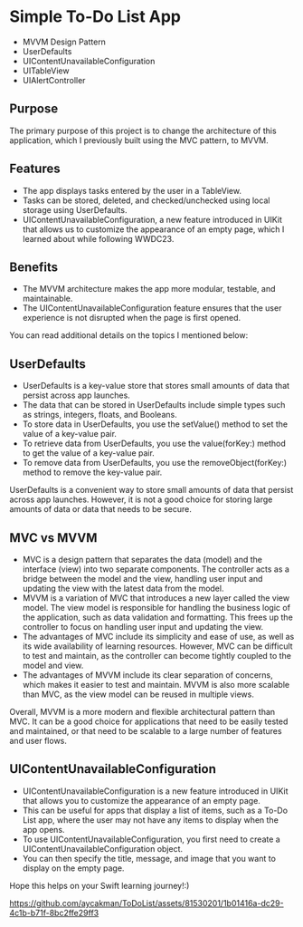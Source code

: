# Simple To-Do List App
* MVVM Design Pattern
* UserDefaults
* UIContentUnavailableConfiguration
* UITableView
* UIAlertController

## Purpose

The primary purpose of this project is to change the architecture of this application, which I previously built using the MVC pattern, to MVVM.

## Features

* The app displays tasks entered by the user in a TableView.
* Tasks can be stored, deleted, and checked/unchecked using local storage using UserDefaults. 
* UIContentUnavailableConfiguration, a new feature introduced in UIKit that allows us to customize the appearance of an empty page, which I learned about while following WWDC23.

## Benefits

* The MVVM architecture makes the app more modular, testable, and maintainable. 
* The UIContentUnavailableConfiguration feature ensures that the user experience is not disrupted when the page is first opened.

You can read additional details on the topics I mentioned below:

## UserDefaults

* UserDefaults is a key-value store that stores small amounts of data that persist across app launches.
* The data that can be stored in UserDefaults include simple types such as strings, integers, floats, and Booleans.
* To store data in UserDefaults, you use the setValue() method to set the value of a key-value pair.
* To retrieve data from UserDefaults, you use the value(forKey:) method to get the value of a key-value pair.
* To remove data from UserDefaults, you use the removeObject(forKey:) method to remove the key-value pair.

UserDefaults is a convenient way to store small amounts of data that persist across app launches. However, it is not a good choice for storing large amounts of data or data that needs to be secure.

## MVC vs MVVM

* MVC is a design pattern that separates the data (model) and the interface (view) into two separate components. 
The controller acts as a bridge between the model and the view, handling user input and updating the view with the latest data from the model.
* MVVM is a variation of MVC that introduces a new layer called the view model. The view model is responsible for handling the business logic of the application, such as data validation and formatting. This frees up the controller to focus on handling user input and updating the view.
* The advantages of MVC include its simplicity and ease of use, as well as its wide availability of learning resources. However, MVC can be difficult to test and maintain, as the controller can become tightly coupled to the model and view.
* The advantages of MVVM include its clear separation of concerns, which makes it easier to test and maintain. MVVM is also more scalable than MVC, as the view model can be reused in multiple views.

Overall, MVVM is a more modern and flexible architectural pattern than MVC. It can be a good choice for applications that need to be easily tested and maintained, or that need to be scalable to a large number of features and user flows.

## UIContentUnavailableConfiguration

* UIContentUnavailableConfiguration is a new feature introduced in UIKit that allows you to customize the appearance of an empty page. 
* This can be useful for apps that display a list of items, such as a To-Do List app, where the user may not have any items to display when the app opens.
* To use UIContentUnavailableConfiguration, you first need to create a UIContentUnavailableConfiguration object.
* You can then specify the title, message, and image that you want to display on the empty page.

Hope this helps on your Swift learning journey!:)

https://github.com/aycakman/ToDoList/assets/81530201/1b01416a-dc29-4c1b-b71f-8bc2ffe29ff3

